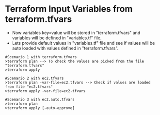 # Terraform Input Variables from terraform.tfvars
- Now variables key=value will be stored in "terraform.tfvars" and variables will be defined in "variables.tf" file.
- Lets provide default values in "variables.tf" file and see if values will be auto loaded with values defined in "terraform.tfvars".
```
#Scenario 1 with terraform.tfvars
>terraform plan --> To check the values are picked from the file "terraform.tfvars"
>terraform apply

#Scenario 2 with ec2.tfvars
>terraform plan -var-file=ec2.tfvars --> Check if values are loaded from file "ec2.tfvars"
>terraform apply -var-file=ec2-tfvars

#Scenario 3 with ec2.auto.tfvars
>terraform plan
>terraform apply [-auto-approve]
```